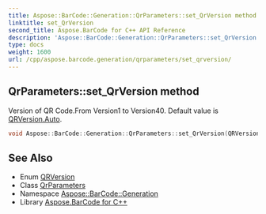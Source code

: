 ```yaml
---
title: Aspose::BarCode::Generation::QrParameters::set_QrVersion method
linktitle: set_QrVersion
second_title: Aspose.BarCode for C++ API Reference
description: 'Aspose::BarCode::Generation::QrParameters::set_QrVersion method. Version of QR Code.From Version1 to Version40. Default value is QRVersion.Auto in C++.'
type: docs
weight: 1600
url: /cpp/aspose.barcode.generation/qrparameters/set_qrversion/
---
```

## QrParameters::set_QrVersion method


Version of QR Code.From Version1 to Version40. Default value is [QRVersion.Auto](../../qrversion/).

```cpp
void Aspose::BarCode::Generation::QrParameters::set_QrVersion(QRVersion value)
```

## See Also

* Enum [QRVersion](../../qrversion/)
* Class [QrParameters](../)
* Namespace [Aspose::BarCode::Generation](../../)
* Library [Aspose.BarCode for C++](../../../)
